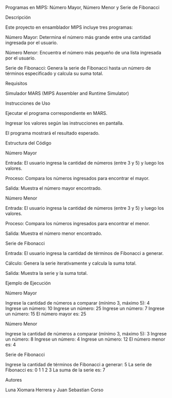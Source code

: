 Programas en MIPS: Número Mayor, Número Menor y Serie de Fibonacci

Descripción

Este proyecto en ensamblador MIPS incluye tres programas:

Número Mayor: Determina el número más grande entre una cantidad ingresada por el usuario.

Número Menor: Encuentra el número más pequeño de una lista ingresada por el usuario.

Serie de Fibonacci: Genera la serie de Fibonacci hasta un número de términos especificado y calcula su suma total.

Requisitos

Simulador MARS (MIPS Assembler and Runtime Simulator)

Instrucciones de Uso

Ejecutar el programa correspondiente en MARS.

Ingresar los valores según las instrucciones en pantalla.

El programa mostrará el resultado esperado.

Estructura del Código

Número Mayor

Entrada: El usuario ingresa la cantidad de números (entre 3 y 5) y luego los valores.

Proceso: Compara los números ingresados para encontrar el mayor.

Salida: Muestra el número mayor encontrado.

Número Menor

Entrada: El usuario ingresa la cantidad de números (entre 3 y 5) y luego los valores.

Proceso: Compara los números ingresados para encontrar el menor.

Salida: Muestra el número menor encontrado.

Serie de Fibonacci

Entrada: El usuario ingresa la cantidad de términos de Fibonacci a generar.

Cálculo: Genera la serie iterativamente y calcula la suma total.

Salida: Muestra la serie y la suma total.

Ejemplo de Ejecución

Número Mayor

Ingrese la cantidad de números a comparar (mínimo 3, máximo 5): 4
Ingrese un número: 10
Ingrese un número: 25
Ingrese un número: 7
Ingrese un número: 15
El número mayor es: 25

Número Menor

Ingrese la cantidad de números a comparar (mínimo 3, máximo 5): 3
Ingrese un número: 8
Ingrese un número: 4
Ingrese un número: 12
El número menor es: 4

Serie de Fibonacci

Ingrese la cantidad de términos de Fibonacci a generar: 5
La serie de Fibonacci es: 0 1 1 2 3
La suma de la serie es: 7

Autores

Luna Xiomara Herrera y Juan Sebastian Corso
